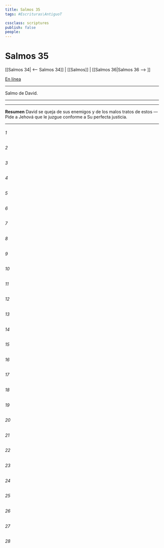 ```yaml
---
title: Salmos 35
tags: #Escrituras\AntiguoT

cssclass: scriptures
publish: false
people:
---
```


# Salmos 35
[[Salmos 34| <-- Salmos 34]] | [[Salmos]] | [[Salmos 36|Salmos 36 --> ]]

[En línea](https://churchofjesuschrist.org/study/scriptures/ot/ps/35?lang=spa)

---
Salmo de David.

---

---
__Resumen__
David se queja de sus enemigos y de los malos tratos de estos — Pide a Jehová que le juzgue conforme a Su perfecta justicia.

---
###### 1 


###### 2 


###### 3 


###### 4 


###### 5 


###### 6 


###### 7 


###### 8 


###### 9 


###### 10 


###### 11 


###### 12 


###### 13 


###### 14 


###### 15 


###### 16 


###### 17 


###### 18 


###### 19 


###### 20 


###### 21 


###### 22 


###### 23 


###### 24 


###### 25 


###### 26 


###### 27 


###### 28 


